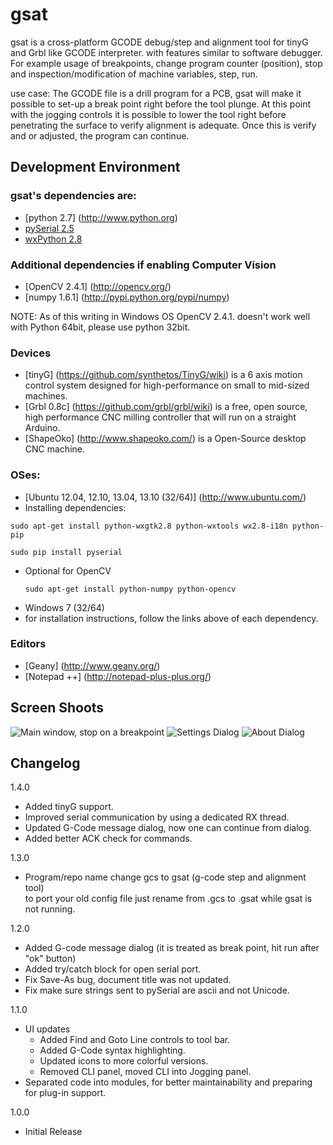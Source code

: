 gsat
====

gsat is a cross-platform GCODE debug/step and alignment tool for tinyG and Grbl like GCODE 
interpreter. with features similar to software debugger. For example usage of breakpoints, 
change program counter (position), stop and inspection/modification of machine variables, step, 
run.

use case: The GCODE file is a drill program for a PCB, gsat will make it possible to set-up a
break point right before the tool plunge. At this point with the jogging controls it is possible
to lower the tool right before penetrating the surface to verify alignment is adequate. Once
this is verify and or adjusted, the program can continue.

Development Environment
---------------------
### gsat's dependencies are:
* [python 2.7] (http://www.python.org)
* [pySerial 2.5](http://pyserial.sourceforge.net/)
* [wxPython 2.8](http://www.wxpython.org/)

### Additional dependencies if enabling Computer Vision
* [OpenCV 2.4.1] (http://opencv.org/)
* [numpy 1.6.1] (http://pypi.python.org/pypi/numpy)

NOTE: As of this writing in Windows OS OpenCV 2.4.1. doesn't work well with Python 64bit, please use python 32bit.

### Devices
* [tinyG] (https://github.com/synthetos/TinyG/wiki) is a 6 axis motion control system designed for high-performance on small to mid-sized machines.
* [Grbl 0.8c] (https://github.com/grbl/grbl/wiki) is a free, open source, high performance CNC milling controller that will run on a straight Arduino.
* [ShapeOko] (http://www.shapeoko.com/) is a Open-Source desktop CNC machine. 

### OSes:
* [Ubuntu 12.04, 12.10, 13.04, 13.10 (32/64)] (http://www.ubuntu.com/)
 * Installing dependencies:  
  ```
  sudo apt-get install python-wxgtk2.8 python-wxtools wx2.8-i18n python-pip  
  ```  
  ```
  sudo pip install pyserial
  ```  
 * Optional for OpenCV  
    ```
    sudo apt-get install python-numpy python-opencv
    ```
* Windows 7 (32/64)
 * for installation instructions, follow the links above of each dependency.

### Editors
* [Geany] (http://www.geany.org/)
* [Notepad ++] (http://notepad-plus-plus.org/)

Screen Shoots
------------
![Main window, stop on a breakpoint](https://raw.github.com/duembeg/gsat/v1.1.0/images/screenshoot/main_window.png "Main window, stop on a breakpoint")
![Settings Dialog](https://raw.github.com/duembeg/gsat/v1.1.0/images/screenshoot/settings_dialog.png "Settings Dialog")
![About Dialog](https://raw.github.com/duembeg/gsat/v1.1.0/images/screenshoot/about_box.png "About Dialog")

Changelog
---------
1.4.0
* Added tinyG support.
* Improved serial communication by using a dedicated RX thread.
* Updated G-Code message dialog, now one can continue from dialog.
* Added better ACK check for commands.

1.3.0
* Program/repo name change gcs to gsat (g-code step and alignment tool)  
  to port your old config file just rename from .gcs to .gsat while gsat is not running.

1.2.0
* Added G-code message dialog (it is treated as break point, hit run after "ok" button)
* Added try/catch block for open serial port.
* Fix Save-As bug, document title was not updated.
* Fix make sure strings sent to pySerial are ascii and not Unicode.

1.1.0
* UI updates
   * Added Find and Goto Line controls to tool bar.
   * Added G-Code syntax highlighting.
   * Updated icons to more colorful versions.
   * Removed CLI panel, moved CLI into Jogging panel.
* Separated code into modules, for better maintainability and preparing for plug-in support.

1.0.0
* Initial Release
